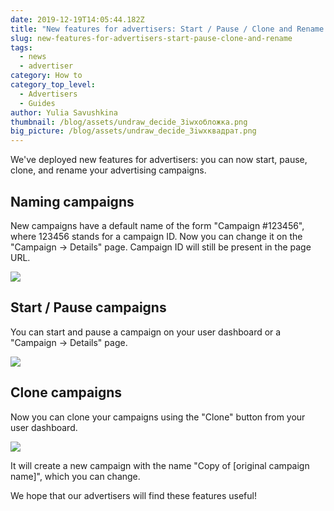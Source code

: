 ```yaml
---
date: 2019-12-19T14:05:44.182Z
title: "New features for advertisers: Start / Pause / Clone and Rename!"
slug: new-features-for-advertisers-start-pause-clone-and-rename
tags:
  - news
  - advertiser
category: How to
category_top_level:
  - Advertisers
  - Guides
author: Yulia Savushkina
thumbnail: /blog/assets/undraw_decide_3iwxобложка.png
big_picture: /blog/assets/undraw_decide_3iwxквадрат.png
---
```

We've deployed new features for advertisers: you can now start, pause, clone, and rename your advertising campaigns.

## Naming campaigns

New campaigns have a default name of the form "Campaign #123456", where 123456 stands for a campaign ID. Now you can change it on the "Campaign -> Details" page. Campaign ID will still be present in the page URL.

![](/blog/assets/rename_campaign.png)

## Start / Pause campaigns

You can start and pause a campaign on your user dashboard or a "Campaign -> Details" page.

![](/blog/assets/start-pause.png)

## Clone campaigns

Now you can clone your campaigns using the "Clone" button from your user dashboard.

![](/blog/assets/clone1.png)

It will create a new campaign with the name "Copy of \[original campaign name]", which you can change.

We hope that our advertisers will find these features useful!